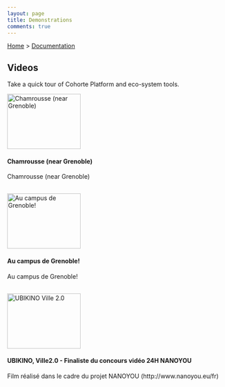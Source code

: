 ```yaml
---
layout: page
title: Demonstrations
comments: true
---
```


[Home](../) > [Documentation](./)

## Videos

Take a quick tour of Cohorte Platform and eco-system tools.



<div class="row">
	<div class="span3">
		<div id="videogallery" class="span-5 ">
	        <a  href="https://www.youtube.com/watch?v=fnxTbVx9Aww" 
	            rel="prettyPhoto" 
	            title="Chamrousse (near Grenoble) ">
	            <img src="http://img.youtube.com/vi/fnxTbVx9Aww/0.jpg" 
	                 alt="Chamrousse (near Grenoble)" 
	                 title="Chamrousse (near Grenoble) " height="128" width="170"/>  
	            <div class="youtubemacroplayimg"></div>
	        </a>
	    </div>
	</div>
	<div class="span5">
		<h4>Chamrousse (near Grenoble) </h4>
        <p>Chamrousse (near Grenoble)  </p><br/>
	</div>
</div>

<div class="row">
	<div class="span3">
		<div id="videogallery" class="span-5 ">
	        <a  href="https://www.youtube.com/watch?v=SEcH54I-rys" 
	            rel="prettyPhoto" 
	            title="Au campus de Grenoble! ">
	            <img src="http://img.youtube.com/vi/SEcH54I-rys/0.jpg" 
	                 alt="Au campus de Grenoble! " 
	                 title="Au campus de Grenoble! " height="128" width="170"/>  
	            <div class="youtubemacroplayimg"></div>
	        </a>
	    </div>
	</div>
	<div class="span5">
		<h4>Au campus de Grenoble!</h4>
        <p>Au campus de Grenoble!</p><br/>
	</div>
</div>

<div class="row">
	<div class="span3">
		<div id="videogallery" class="span-5 ">
	        <a  href="https://www.youtube.com/watch?v=m5qavJ0CSik" 
	        	rel="prettyPhoto" 
	        	title="UBIKINO, Ville2.0 - Finaliste du concours vidéo 24H NANOYOU">
	        	<img src="http://img.youtube.com/vi/m5qavJ0CSik/0.jpg" 
	        		 alt="UBIKINO Ville 2.0" title="UBIKINO, Ville2.0 - Finaliste du concours vidéo 24H NANOYOU" height="128" width="170"/>  
	        	<div class="youtubemacroplayimg"></div>
	        </a>
	    </div>
	</div>
	<div class="span5">
		<h4>UBIKINO, Ville2.0 - Finaliste du concours vidéo 24H NANOYOU</h4>
        <p>Film réalisé dans le cadre du projet NANOYOU (http://www.nanoyou.eu/fr) </p><br/>
	</div>
</div>
